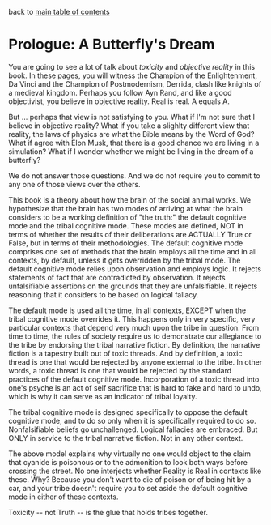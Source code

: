 back to [main table of contents](https://github.com/wds4/tribal-tapestry/blob/main/essays/bookJustification/README.md)

Prologue: A Butterfly's Dream
=====

You are going to see a lot of talk about *toxicity* and *objective reality* in this book. In these pages, you will witness the Champion of the Enlightenment, Da Vinci and the Champion of Postmodernism, Derrida, clash like knights of a medieval kingdom. Perhaps you follow Ayn Rand, and like a good objectivist, you believe in objective reality. Real is real. A equals A.

But ... perhaps that view is not satisfying to you. What if I'm not sure that I believe in objective reality? What if you take a slighlty different view that reality, the laws of physics are what the Bible means by the Word of God? What if agree with Elon Musk, that there is a good chance we are living in a simulation? What if I wonder whether we might be living in the dream of a butterfly? 

We do not answer those questions. And we do not require you to commit to any one of those views over the others. 

This book is a theory about how the brain of the social animal works. We hypothesize that the brain has two modes of arriving at what the brain considers to be a working definition of "the truth:" the default cognitive mode and the tribal cognitive mode. These modes are defined, NOT in terms of whether the results of their deliberations are ACTUALLY True or False, but in terms of their methodologies. The default cognitive mode comprises one set of methods that the brain employs all the time and in all contexts, by default, unless it gets overridden by the tribal mode. The default cognitive mode relies upon observation and employs logic. It rejects statements of fact that are contradicted by observation. It rejects unfalsifiable assertions on the grounds that they are unfalsifiable. It rejects reasoning that it considers to be based on logical fallacy.

The default mode is used all the time, in all contexts, EXCEPT when the tribal cognitive mode overrides it. This happens only in very specific, very particular contexts that depend very much upon the tribe in question. From time to time, the rules of society require us to demonstrate our allegiance to the tribe by endorsing the tribal narrative fiction. By definition, the narrative fiction is a tapestry built out of toxic threads. And by definition, a toxic thread is one that would be rejected by anyone external to the tribe. In other words, a toxic thread is one that would be rejected by the standard practices of the default cognitive mode. Incorporation of a toxic thread into one's psyche is an act of self sacrifice that is hard to fake and hard to undo, which is why it can serve as an indicator of tribal loyalty.

The tribal cognitive mode is designed specifically to oppose the default cognitive mode, and to do so only when it is specifically required to do so. Nonfalsifiable beliefs go unchallenged. Logical fallacies are embraced. But ONLY in service to the tribal narrative fiction. Not in any other context.

The above model explains why virtually no one would object to the claim that cyanide is poisonous or to the admonition to look both ways before crossing the street. No one interjects whether Reality is Real in contexts like these. Why? Because you don't want to die of poison or of being hit by a car, and your tribe doesn't require you to set aside the default cognitive mode in either of these contexts.

Toxicity -- not Truth -- is the glue that holds tribes together.
